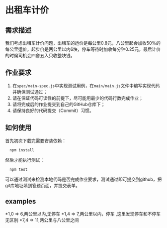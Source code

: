 # 出租车计价

## 需求描述

我们考虑出租车计价问题，出租车的运价是每公里0.8元，八公里起会加收50%的每公里运价，起步价是两公里以内6块，停车等待时加收每分钟0.25元，最后计价的时候司机会四舍五入只收整块钱。

## 作业要求

1. 在```spec/main-spec.js```中实现测试用例，在```main/main.js```文件中编写实现代码并确保测试通过；
2. 请在保证代码可读性的前提下，尽可能用最少的代码行数完成作业；
3. 请将完成后的作业提交到自己的GitHub仓库下；
4. 请保持良好的代码提交（Commit）习惯。

## 如何使用

首先初次下载完需要安装依赖：
```
  npm install
```

然后才能执行测试：

```
  npm test
```

可以通过测试来检测本地代码是否完成作业要求，测试通过即可提交到github，把git库地址填到答题页面，并提交表单。

## examples
*1,0 => 6,两公里以内,无停车
*1,4 => 7,两公里以内，停车 ,这里发现停车和不停车无区别
*7,4 => 11,两公里与八公里之间   
